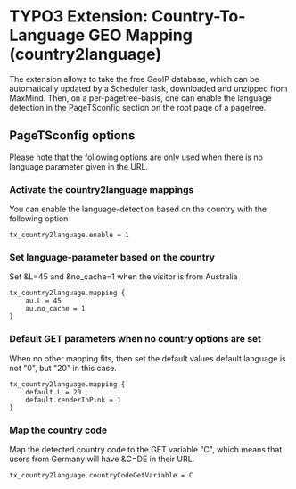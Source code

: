 # TYPO3 Extension: Country-To-Language GEO Mapping (country2language)
The extension allows to take the free GeoIP database, which can be automatically updated by a Scheduler task, downloaded and unzipped from MaxMind. Then, on a per-pagetree-basis, one can enable the language detection in the PageTSconfig section on the root page of a pagetree.

## PageTSconfig options

Please note that the following options are only used when there is no language parameter given in the URL.


### Activate the country2language mappings

You can enable the language-detection based on the country with the following option

	tx_country2language.enable = 1


### Set language-parameter based on the country

Set &L=45 and &no_cache=1 when the visitor is from Australia

	tx_country2language.mapping {
		au.L = 45
		au.no_cache = 1
	}


### Default GET parameters when no country options are set

When no other mapping fits, then set the default values default language is not "0", but "20" in this case.

	tx_country2language.mapping {
		default.L = 20
		default.renderInPink = 1
	}

### Map the country code

Map the detected country code to the GET variable "C", which means that users from Germany will have &C=DE in their URL.

	tx_country2language.countryCodeGetVariable = C

